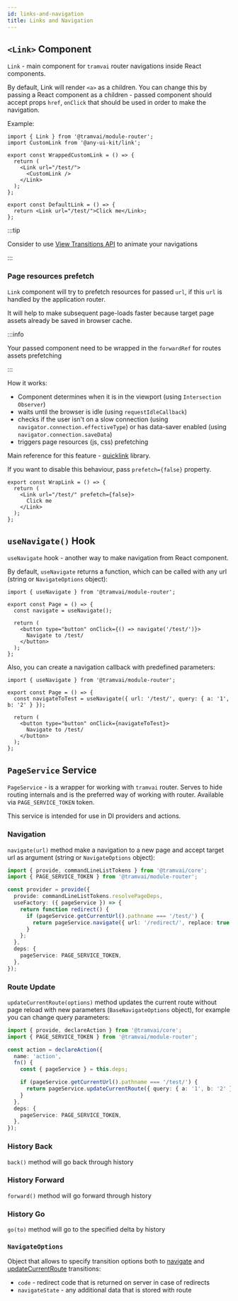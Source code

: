 ```yaml
---
id: links-and-navigation
title: Links and Navigation
---
```


## `<Link>` Component

`Link` - main component for `tramvai` router navigations inside React components.

By default, Link will render `<a>` as a children. You can change this by passing a React component as a children - passed component should accept props `href`, `onClick` that should be used in order to make the navigation.

Example:

```tsx
import { Link } from '@tramvai/module-router';
import CustomLink from '@any-ui-kit/link';

export const WrappedCustomLink = () => {
  return (
    <Link url="/test/">
      <CustomLink />
    </Link>
  );
};

export const DefaultLink = () => {
  return <Link url="/test/">Click me</Link>;
};
```

:::tip

Consider to use [View Transitions API](03-features/07-routing/11-view-transitions.md) to animate your navigations

:::

### Page resources prefetch

`Link` component will try to prefetch resources for passed `url`, if this `url` is handled by the application router.

It will help to make subsequent page-loads faster because target page assets already be saved in browser cache.

:::info

Your passed component need to be wrapped in the `forwardRef` for routes assets prefetching

:::

How it works:

- Component determines when it is in the viewport (using `Intersection Observer`)
- waits until the browser is idle (using `requestIdleCallback`)
- checks if the user isn't on a slow connection (using `navigator.connection.effectiveType`) or has data-saver enabled (using `navigator.connection.saveData`)
- triggers page resources (js, css) prefetching

Main reference for this feature - [quicklink](https://github.com/GoogleChromeLabs/quicklink) library.

If you want to disable this behaviour, pass `prefetch={false}` property.

```tsx
export const WrapLink = () => {
  return (
    <Link url="/test/" prefetch={false}>
      Click me
    </Link>
  );
};
```

## `useNavigate()` Hook

`useNavigate` hook - another way to make navigation from React component.

By default, `useNavigate` returns a function, which can be called with any url (string or `NavigateOptions` object):

```tsx
import { useNavigate } from '@tramvai/module-router';

export const Page = () => {
  const navigate = useNavigate();

  return (
    <button type="button" onClick={() => navigate('/test/')}>
      Navigate to /test/
    </button>
  );
};
```

Also, you can create a navigation callback with predefined parameters:

```tsx
import { useNavigate } from '@tramvai/module-router';

export const Page = () => {
  const navigateToTest = useNavigate({ url: '/test/', query: { a: '1', b: '2' } });

  return (
    <button type="button" onClick={navigateToTest}>
      Navigate to /test/
    </button>
  );
};
```

## `PageService` Service

`PageService` - is a wrapper for working with `tramvai` router. Serves to hide routing internals and is the preferred way of working with router. Available via `PAGE_SERVICE_TOKEN` token.

This service is intended for use in DI providers and actions.

### Navigation

`navigate(url)` method make a navigation to a new page and accept target url as argument (string or `NavigateOptions` object):

```ts
import { provide, commandLineListTokens } from '@tramvai/core';
import { PAGE_SERVICE_TOKEN } from '@tramvai/module-router';

const provider = provide({
  provide: commandLineListTokens.resolvePageDeps,
  useFactory: ({ pageService }) => {
    return function redirect() {
      if (pageService.getCurrentUrl().pathname === '/test/') {
        return pageService.navigate({ url: '/redirect/', replace: true });
      }
    };
  },
  deps: {
    pageService: PAGE_SERVICE_TOKEN,
  },
});
```

### Route Update

`updateCurrentRoute(options)` method updates the current route without page reload with new parameters (`BaseNavigateOptions` object), for example you can change query parameters:

```ts
import { provide, declareAction } from '@tramvai/core';
import { PAGE_SERVICE_TOKEN } from '@tramvai/module-router';

const action = declareAction({
  name: 'action',
  fn() {
    const { pageService } = this.deps;

    if (pageService.getCurrentUrl().pathname === '/test/') {
      return pageService.updateCurrentRoute({ query: { a: '1', b: '2' } });
    }
  },
  deps: {
    pageService: PAGE_SERVICE_TOKEN,
  },
});
```

### History Back

`back()` method will go back through history

### History Forward

`forward()` method will go forward through history

### History Go

`go(to)` method will go to the specified delta by history

### `NavigateOptions`

Object that allows to specify transition options both to [navigate](#navigation) and [updateCurrentRoute](#route-update) transitions:

- `code` - redirect code that is returned on server in case of redirects
- `navigateState` - any additional data that is stored with route
